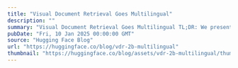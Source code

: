 ```yaml
---
title: "Visual Document Retrieval Goes Multilingual"
description: ""
summary: "Visual Document Retrieval Goes Multilingual TL;DR: We present vdr-2b-multi-v1 , the best multilingua..."
pubDate: "Fri, 10 Jan 2025 00:00:00 GMT"
source: "Hugging Face Blog"
url: "https://huggingface.co/blog/vdr-2b-multilingual"
thumbnail: "https://huggingface.co/blog/assets/vdr-2b-multilingual/thumbnail.png"
---
```



